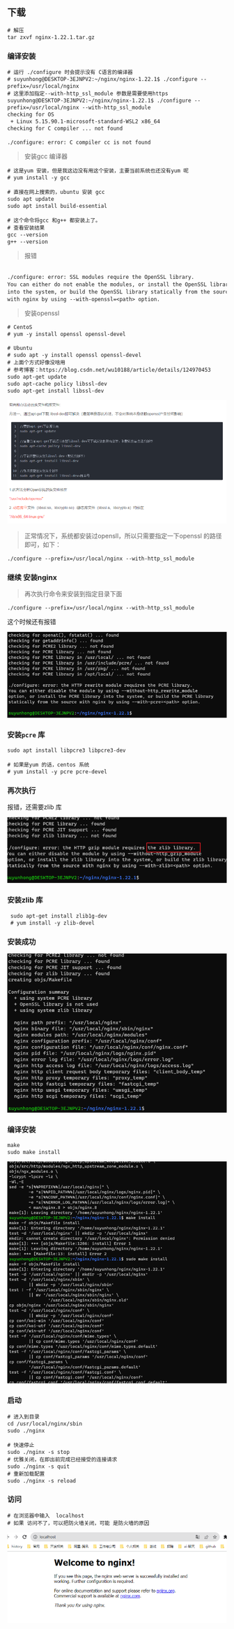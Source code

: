 



## 下载



```properties
# 解压
tar zxvf nginx-1.22.1.tar.gz
```



### 编译安装

```properties
# 运行 ./configure 时会提示没有 C语言的编译器
# suyunhong@DESKTOP-3EJNPV2:~/nginx/nginx-1.22.1$ ./configure --prefix=/usr/local/nginx
# 这里添加指定--with-http_ssl_module 参数是需要使用https 
suyunhong@DESKTOP-3EJNPV2:~/nginx/nginx-1.22.1$ ./configure --prefix=/usr/local/nginx --with-http_ssl_module
checking for OS
 + Linux 5.15.90.1-microsoft-standard-WSL2 x86_64
checking for C compiler ... not found

./configure: error: C compiler cc is not found

```

> 安装gcc 编译器

```properties
# 这是yum 安装，但是我这边没有用这个安装，主要当前系统也还没有yum 呢
# yum install -y gcc

# 直接在网上搜索的，ubuntu 安装 gcc
sudo apt update
sudo apt install build-essential

# 这个命令将gcc 和g++ 都安装上了。
# 查看安装结果
gcc --version
g++ --version
```



> 报错

```txt

./configure: error: SSL modules require the OpenSSL library.
You can either do not enable the modules, or install the OpenSSL library
into the system, or build the OpenSSL library statically from the source
with nginx by using --with-openssl=<path> option.
```

> 安装openssl

```properties
# CentoS
# yum -y install openssl openssl-devel

# Ubuntu
# sudo apt -y install openssl openssl-devel
# 上面个方式好像没啥用
# 参考博客：https://blog.csdn.net/wu10188/article/details/124970453
sudo apt-get update
sudo apt-cache policy libssl-dev
sudo apt-get install libssl-dev
```

![image-20231015221737125](nginx-01-ssl-下载与安装.assets/image-20231015221737125.png)

> 正常情况下，系统都安装过opensll，所以只需要指定一下openssl 的路径即可，如下：

```properties
./configure --prefix=/usr/local/nginx --with-http_ssl_module 
```

### 继续 安装nginx

>  再次执行命令来安装到指定目录下面

```properties
./configure --prefix=/usr/local/nginx --with-http_ssl_module
```

这个时候还有报错

![image-20231004192553713](nginx-01-下载与安装.assets/image-20231004192553713.png)



### 安装`pcre` 库

```properties
sudo apt install libpcre3 libpcre3-dev

# 如果是yum 的话，centos 系统
# yum install -y pcre pcre-devel 
```



### 再次执行

报错，还需要zlib 库

![image-20231004193134557](nginx-01-下载与安装.assets/image-20231004193134557.png)



### 安装zlib 库

```properties
 sudo apt-get install zlib1g-dev
 # yum install -y zlib-devel
```



### 安装成功

![image-20231004193258432](nginx-01-下载与安装.assets/image-20231004193258432.png)



### 编译安装

```properties
make
sudo make install 
```

![image-20231004193429107](nginx-01-下载与安装.assets/image-20231004193429107.png)



### 启动

```properties
# 进入到目录
cd /usr/local/nginx/sbin
sudo ./nginx

# 快速停止
sudo ./nginx -s stop 
# 优雅关闭，在即出前完成已经接受的连接请求
sudo ./nginx -s quit
# 重新加载配置
sudo ./nginx -s reload 
```

### 访问

```properties
# 在浏览器中输入  localhost
# 如果 访问不了，可以把防火墙关闭，可能 是防火墙的原因
```

![image-20231004193725628](nginx-01-下载与安装.assets/image-20231004193725628.png)

